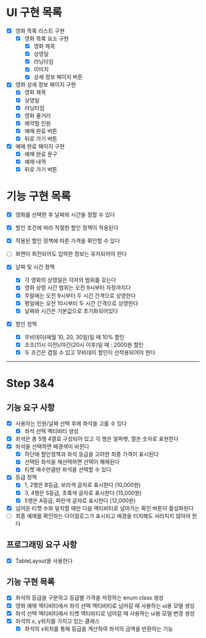 # UI 구현 목록
- [X] 영화 목록 리스트 구현
  - [X] 영화 목록 요소 구현
    - [X] 영화 제목
    - [X] 상영일
    - [X] 러닝타임
    - [X] 이미지
    - [X] 상세 정보 페이지 버튼
- [X] 영화 상세 정보 페이지 구현
  - [X] 영화 제목
  - [X] 상영일
  - [X] 러닝타임
  - [X] 영화 줄거리
  - [X] 예약할 인원
  - [X] 예매 완료 버튼
  - [X] 뒤로 가기 버튼
- [X] 예매 완료 페이지 구현
  - [X] 예매 완료 문구
  - [X] 예매 내역
  - [X] 뒤로 가기 버튼

# 기능 구현 목록
- [X] 영화를 선택한 후 날짜와 시간을 정할 수 있다
- [X] 할인 조건에 따라 적절한 할인 정책이 적용된다
- [X] 적용된 할인 정책에 따른 가격을 확인할 수 있다
- [ ] 화면이 회전되어도 입력한 정보는 유지되어야 한다

- [X] 날짜 및 시간 정책
  - [X] 각 영화의 상영일은 각자의 범위를 갖는다
  - [X] 영화 상영 시간 범위는 오전 9시부터 자정까지다
  - [X] 주말에는 오전 9시부터 두 시간 간격으로 상영한다
  - [X] 평일에는 오전 10시부터 두 시간 간격으로 상영한다
  - [X] 날짜와 시간은 기본값으로 초기화되어있다

- [X] 할인 정책
  - [X] 무비데이(매월 10, 20, 30일)일 때 10% 할인
  - [X] 조조(11시 이전)/야간(20시 이후)일 때 : 2000원 할인
  - [X] 두 조건은 겹칠 수 있고 무비데이 할인이 선적용되어야 한다

---
# Step 3&4
## 기능 요구 사항
- [X] 사용자는 인원/날짜 선택 후에 좌석을 고를 수 있다
  - [X] 좌석 선택 액티비티 생성
- [X] 좌석은 총 5행 4열로 구성되어 있고 각 행은 알파벳, 열은 숫자로 표현한다
- [X] 좌석을 선택하면 배경색이 바뀐다
  - [X] 하단에 할인정책과 좌석 등급을 고려한 최종 가격이 표시된다
  - [X] 선택된 좌석을 재선택하면 선택이 해제된다
  - [X] 티켓 매수만큼만 좌석을 선택할 수 있다
- [X] 등급 정책
  - [X] 1, 2행은 B등급, 보라색 글자로 표시한다 (10,000원)
  - [X] 3, 4행은 S등급, 초록색 글자로 표시한다 (15,000원)
  - [X] 5행은 A등급, 파란색 글자로 표시한다 (12,000원)
- [X] 넘어온 티켓 수와 일치할 때만 다음 액티비티로 넘어가는 확인 버튼이 활성화된다
- [ ] 최종 예매를 확인하는 다이얼로그가 표시되고 배경을 터치해도 사라지지 않아야 한다

## 프로그래밍 요구 사항
- [X] TableLayout을 사용한다

## 기능 구현 목록
- [X] 좌석의 등급을 구분하고 등급별 가격을 저장하는 enum class 생성
- [X] 영화 예매 액티비티에서 좌석 선택 액티비티로 넘어갈 때 사용하는 ui용 모델 생성
- [X] 좌석 선택 액티비티에서 티켓 액티비티로 넘어갈 때 사용하는 ui용 모델 변경 생성
- [X] 좌석의 x, y위치를 가지고 있는 클래스
  - [X] 좌석의 x위치를 통해 등급을 계산하여 좌석의 금액을 반환하는 기능
